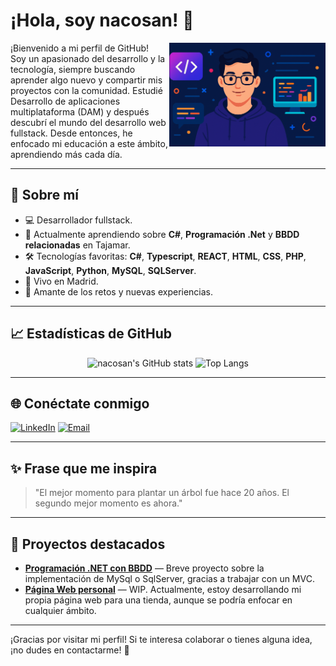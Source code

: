 # ¡Hola, soy nacosan! 👋

<img align="right" src="https://raw.githubusercontent.com/nacosan/nacosan/main/assets/coding.png" width="250" alt="Coding gif">

¡Bienvenido a mi perfil de GitHub!  
Soy un apasionado del desarrollo y la tecnología, siempre buscando aprender algo nuevo y compartir mis proyectos con la comunidad.
Estudié Desarrollo de aplicaciones multiplataforma (DAM) y después descubrí el mundo del desarrollo web fullstack. Desde entonces, 
he enfocado mi educación a este ámbito, aprendiendo más cada día. 

---

## 🚀 Sobre mí

- 💻 Desarrollador fullstack.
- 🌱 Actualmente aprendiendo sobre **C#**, **Programación .Net** y **BBDD relacionadas** en Tajamar.
- 🛠️ Tecnologías favoritas: **C#**, **Typescript**, **REACT**, **HTML**, **CSS**, **PHP**, **JavaScript**, **Python**, **MySQL**, **SQLServer**.
- 📍 Vivo en Madrid.
- 🎯 Amante de los retos y nuevas experiencias.

---

## 📈 Estadísticas de GitHub

<p align="center">
  <img src="https://github-readme-stats.vercel.app/api?username=nacosan&show_icons=true&theme=radical" alt="nacosan's GitHub stats" width="410"/>
  <img src="https://github-readme-stats.vercel.app/api/top-langs/?username=nacosan&layout=compact&theme=radical" alt="Top Langs" width="330"/>
</p>

---

## 🌐 Conéctate conmigo

[![LinkedIn](https://img.shields.io/badge/LinkedIn-blue?style=for-the-badge&logo=linkedin)](https://www.linkedin.com/in/nachocorrales1308/)
[![Email](https://img.shields.io/badge/Email-D14836?style=for-the-badge&logo=gmail&logoColor=white)](mailto:nacosan@gmail.com)

---

## ✨ Frase que me inspira

> "El mejor momento para plantar un árbol fue hace 20 años. El segundo mejor momento es ahora."

---

## 📂 Proyectos destacados

- [**Programación .NET con BBDD**](https://github.com/nacosan/.NET_y_Mysql/tree/main/Proyectos/ConsoleGestAlmacen%20-%20.net%20MVC) — Breve proyecto sobre la implementación de MySql o SqlServer, gracias a trabajar con un MVC. 
- [**Página Web personal**](https://github.com/nacosan/.NET_y_Mysql/tree/main/Proyectos/nacoart3d/nacoart3d) — WIP. Actualmente, estoy desarrollando mi propia página web para una tienda, aunque se podría enfocar en cualquier ámbito. 
---

¡Gracias por visitar mi perfil! Si te interesa colaborar o tienes alguna idea, ¡no dudes en contactarme! 🚀
